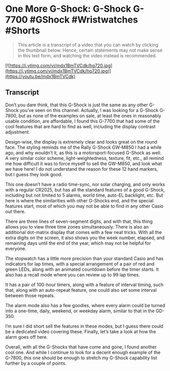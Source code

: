 # One More G-Shock: G-Shock G-7700 #GShock #Wristwatches #Shorts

> This article is a transcript of a video that you can watch by clicking the thumbnail below. Hence, certain statements may not make sense in this text form, and watching the video instead is recommended.

[![https://i.ytimg.com/vi/mdx1BmTVCdk/hq720.jpg](https://i.ytimg.com/vi/mdx1BmTVCdk/hq720.jpg)](https://youtu.be/mdx1BmTVCdk)

## Transcript

Don’t you dare think, that this G-Shock is just the same as any other G-Shock you’ve seen on this channel. Actually, I was looking for a G-Shock G-7800, but as none of the examples on sale, at least the ones in reasonably usable condition, are affordable, I found this G-7700 that had some of the cool features that are hard to find as well, including the display contrast adjustment.

Design-wise, the display is extremely clear and looks great on the round face. The styling reminds me of the Rally G-Shock GW-M850 I had a while ago, and why wouldn’t it, as this is a motorsport-focused G-Shock as well. A very similar color scheme, light-weightedness, texture, fit, etc., all remind me how difficult it was to force myself to sell the GW-M850, and look what we have here! I do not understand the reason for these 12 hand markers, but I guess they look good.

This one doesn’t have a radio time-sync, nor solar charging, and only works with a regular CR2025, but has all the standard features of a good G-Shock, including but not limited to 5 alarms, world time, auto-EL backlight, etc. But here is where the similarities with other G-Shocks end, and the special features start, most of which you may not be able to find in any other Casio out there.

There are three lines of seven-segment digits, and with that, this thing allows you to view three time zones simultaneously. There is also an additional dot-matrix display that comes with a few neat tricks. With all the extra digits on the screen, it also shows you the week number, elapsed, and remaining days until the end of the year, which may not be helpful for everyone.

The stopwatch has a little more precision than your standard Casio and has indicators for lap times, with a special arrangement of a pair of red and green LEDs, along with an animated countdown before the timer starts. It also has a recall mode where you can review up to 99 lap times.

It has a pair of 100-hour timers, along with a feature of interval timing, such that, along with an auto-repeat feature, one could also set some interval between those repeats.

The alarm mode also has a few goodies, where every alarm could be turned into a one-time, daily, weekend, or weekday alarm, similar to that in the GD-350.

I’m sure I did short sell the features in these modes, but I guess there could be a dedicated video covering these. Finally, let’s take a look at how the alarm goes off here.

Overall, with all the G-Shocks that have come and gone, I found another cool one. And while I continue to look for a decent enough example of the G-7800, this one should be enough to stretch my G-Shock capability list further by a couple of points.

